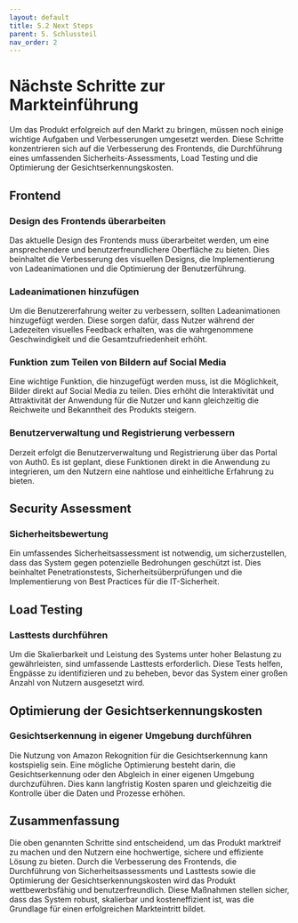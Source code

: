 ```yaml
---
layout: default
title: 5.2 Next Steps
parent: 5. Schlussteil
nav_order: 2
---
```



# Nächste Schritte zur Markteinführung

Um das Produkt erfolgreich auf den Markt zu bringen, müssen noch einige wichtige Aufgaben und Verbesserungen umgesetzt werden. Diese Schritte konzentrieren sich auf die Verbesserung des Frontends, die Durchführung eines umfassenden Sicherheits-Assessments, Load Testing und die Optimierung der Gesichtserkennungskosten.

## Frontend

### Design des Frontends überarbeiten
Das aktuelle Design des Frontends muss überarbeitet werden, um eine ansprechendere und benutzerfreundlichere Oberfläche zu bieten. Dies beinhaltet die Verbesserung des visuellen Designs, die Implementierung von Ladeanimationen und die Optimierung der Benutzerführung.

### Ladeanimationen hinzufügen
Um die Benutzererfahrung weiter zu verbessern, sollten Ladeanimationen hinzugefügt werden. Diese sorgen dafür, dass Nutzer während der Ladezeiten visuelles Feedback erhalten, was die wahrgenommene Geschwindigkeit und die Gesamtzufriedenheit erhöht.

### Funktion zum Teilen von Bildern auf Social Media
Eine wichtige Funktion, die hinzugefügt werden muss, ist die Möglichkeit, Bilder direkt auf Social Media zu teilen. Dies erhöht die Interaktivität und Attraktivität der Anwendung für die Nutzer und kann gleichzeitig die Reichweite und Bekanntheit des Produkts steigern.

### Benutzerverwaltung und Registrierung verbessern
Derzeit erfolgt die Benutzerverwaltung und Registrierung über das Portal von Auth0. Es ist geplant, diese Funktionen direkt in die Anwendung zu integrieren, um den Nutzern eine nahtlose und einheitliche Erfahrung zu bieten.

## Security Assessment

### Sicherheitsbewertung
Ein umfassendes Sicherheitsassessment ist notwendig, um sicherzustellen, dass das System gegen potenzielle Bedrohungen geschützt ist. Dies beinhaltet Penetrationstests, Sicherheitsüberprüfungen und die Implementierung von Best Practices für die IT-Sicherheit.

## Load Testing

### Lasttests durchführen
Um die Skalierbarkeit und Leistung des Systems unter hoher Belastung zu gewährleisten, sind umfassende Lasttests erforderlich. Diese Tests helfen, Engpässe zu identifizieren und zu beheben, bevor das System einer großen Anzahl von Nutzern ausgesetzt wird.

## Optimierung der Gesichtserkennungskosten

### Gesichtserkennung in eigener Umgebung durchführen
Die Nutzung von Amazon Rekognition für die Gesichtserkennung kann kostspielig sein. Eine mögliche Optimierung besteht darin, die Gesichtserkennung oder den Abgleich in einer eigenen Umgebung durchzuführen. Dies kann langfristig Kosten sparen und gleichzeitig die Kontrolle über die Daten und Prozesse erhöhen.

## Zusammenfassung

Die oben genannten Schritte sind entscheidend, um das Produkt marktreif zu machen und den Nutzern eine hochwertige, sichere und effiziente Lösung zu bieten. Durch die Verbesserung des Frontends, die Durchführung von Sicherheitsassessments und Lasttests sowie die Optimierung der Gesichtserkennungskosten wird das Produkt wettbewerbsfähig und benutzerfreundlich. Diese Maßnahmen stellen sicher, dass das System robust, skalierbar und kosteneffizient ist, was die Grundlage für einen erfolgreichen Markteintritt bildet.



